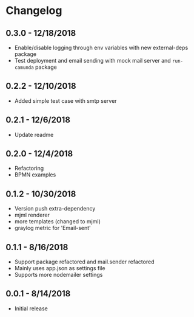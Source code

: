 # Changelog

## 0.3.0 - 12/18/2018

- Enable/disable logging through env variables with new external-deps package
- Test deployment and email sending with mock mail server and `run-camunda` package

## 0.2.2 - 12/10/2018

- Added simple test case with smtp server

## 0.2.1 - 12/6/2018

- Update readme

## 0.2.0 - 12/4/2018

- Refactoring
- BPMN examples

## 0.1.2 - 10/30/2018

- Version push extra-dependency
- mjml renderer
- more templates (changed to mjml)
- graylog metric for 'Email-sent'

## 0.1.1 - 8/16/2018

- Support package refactored and mail.sender refactored
- Mainly uses app.json as settings file
- Supports more nodemailer settings

## 0.0.1 - 8/14/2018

- Initial release